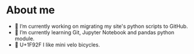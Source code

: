 # About me

- 🔭 I’m currently working on migrating my site's python scripts to GitHub.
- 🌱 I’m currently learning Git, Jupyter Notebook and pandas python module.
- 🤯 U+1F92F I like mini velo bicycles.
